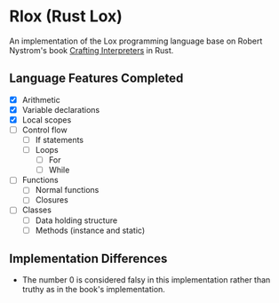 # Rlox (Rust Lox)

An implementation of the Lox programming language base on
Robert Nystrom's book [Crafting Interpreters](https://craftinginterpreters.com) in Rust.

## Language Features Completed

- [x] Arithmetic
- [x] Variable declarations
- [x] Local scopes
- [ ] Control flow
  - [ ] If statements
  - [ ] Loops
    - [ ] For
    - [ ] While
- [ ] Functions
  - [ ] Normal functions
  - [ ] Closures
- [ ] Classes
  - [ ] Data holding structure
  - [ ] Methods (instance and static)

## Implementation Differences

- The number 0 is considered falsy in this implementation rather than truthy as in the book's implementation.
